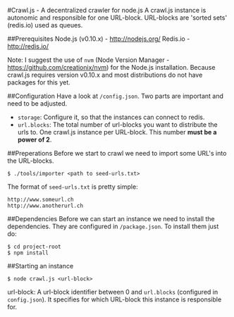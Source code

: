 #Crawl.js - A decentralized crawler for node.js
A crawl.js instance is autonomic and responsible for one URL-block. URL-blocks are 'sorted sets' (redis.io) used as queues.

##Prerequisites
Node.js (v0.10.x) - http://nodejs.org/
Redis.io - http://redis.io/

Note: I suggest the use of `nvm` (Node Version Manager - https://github.com/creationix/nvm) for the Node.js installation. Because crawl.js requires version v0.10.x and most distributions do not have packages for this yet.

##Configuration
Have a look at `/config.json`. Two parts are important and need to be adjusted. 

* `storage`: Configure it, so that the instances can connect to redis.
* `url.blocks`: The total number of url-blocks you want to distribute the urls to. One crawl.js instance per URL-block. This number **must be a power of 2**.

##Preperations
Before we start to crawl we need to import some URL's into the URL-blocks.

```Shell
$ ./tools/importer <path to seed-urls.txt>
```

The format of `seed-urls.txt` is pretty simple:

```Shell
http://www.someurl.ch
http://www.anotherurl.ch
```

##Dependencies
Before we can start an instance we need to install the dependencies. They are configured in `/package.json`.
To install them just do:
```Shell
$ cd project-root
$ npm install
```

##Starting an instance
```Shell
$ node crawl.js <url-block>
```

url-block: A url-block identifier between 0 and `url.blocks` (configured in `config.json`). It specifies for which URL-block this instance is responsible for.
